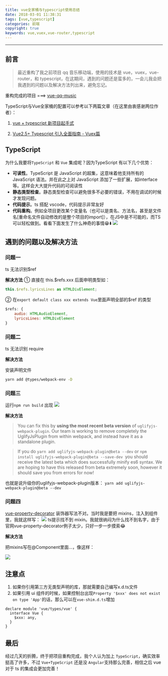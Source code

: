 ```yaml
---
title: vue全家桶与typescript使用总结
date: 2018-03-01 11:38:31
tags: [vue,typescript]
categories: 前端
copyright: true
keywords: vue,vuex,vue-router,typescript
---
```


----

## 前言
> 最近重构了我之前项目 qq 音乐移动端，使用的技术是 vue，vuex，vue-router，和 typescript，在这期间，遇到的问题还是蛮多的，一会儿我会把我遇到的问题以及解决方法列出来，避免忘记。

<!--more-->

重构完成的项目 ===> [vue-qq-music](https://github.com/shenzekun/vue-qq-music)

TypeScript与Vue全家桶的配置可以参考以下两篇文章（在这里由衷感谢两位作者）：

1. [vue + typescript 新项目起手式](https://segmentfault.com/a/1190000011744210#articleHeader12)

2. [Vue2.5+ Typescript 引入全面指南 - Vuex篇](https://segmentfault.com/a/1190000011864013)

## TypeScript
为什么我要将`TypeScript` 和 `Vue` 集成呢？因为TypeScript 有以下几个优势：

* **可读性**。TypeScript 是 JavaScript 的超集，这意味着他支持所有的 JavaScript 语法。并在此之上对 JavaScript 添加了一些扩展，如interface等。这样会大大提升代码的可阅读性
*  **静态类型检查**。静态类型检查可以避免很多不必要的错误，不用在调试的时候才发现问题。
*  **代码提示**。ts 搭配 vscode，代码提示非常友好
*  **代码重构**。例如全项目更改某个变量名（也可以是类名、方法名，甚至是文件名[重命名文件自动修改的是整个项目的import]），在JS中是不可能的，而TS可以轻松做到。看看下面发生了什么神奇的事情😁⬇️
![](http://ohggtqwxx.bkt.clouddn.com/2018-03-01-ts-chonggou.gif)

## 遇到的问题以及解决方法

### 问题一

ts 无法识别$ref

**解决方法**
① 直接在 this.$refs.xxx 后面申明类型如：

```javascript
this.$refs.lyricsLines as HTMLDivElement;
```
② 在`export default class xxx extends Vue`里面声明全部的$ref 的类型

```javascript
$refs: {
    audio: HTMLAudioElement,
    lyricsLines: HTMLDivElement
}
```

### 问题二

ts 无法识别 require

**解决方法**

安装声明文件

```bash
yarn add @types/webpack-env -D
```


### 问题三
运行`npm run build` 出现
![](http://ohggtqwxx.bkt.clouddn.com/2018-03-01-044916.png)

**解决方法**
>You can fix this by **using the most recent beta version** of `uglifyjs-webpack-plugin`. Our team is working to remove completely the UglifyJsPlugin from within webpack, and instead have it as a standalone plugin.

>If you do `yarn add uglifyjs-webpack-plugin@beta --dev` or `npm install uglifyjs-webpack-plugin@beta --save-dev `you should receive the latest beta which does successfully minify es6 syntax. We are hoping to have this released from beta extremely soon, however it should save you from errors for now!

也就是说升级你的uglifyjs-webpack-plugin版本：
`yarn add uglifyjs-webpack-plugin@beta --dev`

### 问题四
[vue-property-decorator](https://github.com/kaorun343/vue-property-decorator) 装饰器写法不对。当时我是要把 mixins，注入到组件里，我就这样写：
![](http://ohggtqwxx.bkt.clouddn.com/2018-03-01-052833.png)
ts提示找不到 mixin。我就很纳闷为什么找不到名字，由于官网vue-property-decorator例子太少，只好一步一步摸索😂

**解决方法**

把mixins写在@Component里面...，像这样：

![](http://ohggtqwxx.bkt.clouddn.com/2018-03-01-053215.png)

## 注意点
1. 如果你引用第三方无类型声明的库，那就需要自己编写x.d.ts文件
2. 如果引用 ui 组件的时候，如果控制台出现`Property '$xxx' does not exist on type 'App'`的话，那么可以在`vue-shim.d.ts`增加

```
declare module 'vue/types/vue' {
  interface Vue {
    $xxx: any,
  }
}
```

## 最后
经过几天的折腾，终于把项目重构完成，我个人认为加上 `TypeScript`，确实效率挺高了许多，不过 `Vue+TypeScript` 还是没 `Angular`支持那么完善，相信之后 vue 对于 ts 的集成会更加完善！



